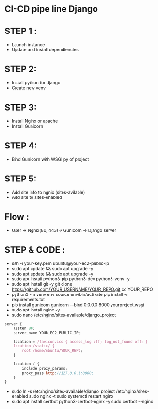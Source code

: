 # CI-CD pipe line Django 

# STEP 1 : 
* Launch instance
* Update and install dependiencies

# STEP 2: 
* Install python for django
* Create new venv

# STEP 3: 
* Install Nginx or apache
* Install Gunicorn

# STEP 4: 
* Bind Gunicorn with WSGI.py of project


# STEP 5: 
* Add site info to ngnix (sites-avilable)
* Add site to sites-enabled

# Flow : 
* User -> Ngnix(80, 443)-> Gunicorn -> Django server


# STEP & CODE : 
* ssh -i your-key.pem ubuntu@your-ec2-public-ip
* sudo apt update && sudo apt upgrade -y
* sudo apt update && sudo apt upgrade -y
* sudo apt install python3-pip python3-dev python3-venv -y
* sudo apt install git -y
git clone https://github.com/YOUR_USERNAME/YOUR_REPO.git
cd YOUR_REPO
* python3 -m venv env
source env/bin/activate
pip install -r requirements.txt
* pip install gunicorn
gunicorn --bind 0.0.0.0:8000 yourproject.wsgi
* sudo apt install nginx -y
* sudo nano /etc/nginx/sites-available/django_project
```js
server {
    listen 80;
    server_name YOUR_EC2_PUBLIC_IP;

    location = /favicon.ico { access_log off; log_not_found off; }
    location /static/ {
        root /home/ubuntu/YOUR_REPO;
    }

    location / {
        include proxy_params;
        proxy_pass http://127.0.0.1:8000;
    }
}

```
* sudo ln -s /etc/nginx/sites-available/django_project /etc/nginx/sites-enabled
sudo nginx -t
sudo systemctl restart nginx
* sudo apt install certbot python3-certbot-nginx -y
sudo certbot --nginx
